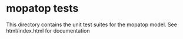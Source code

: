 # mopatop tests
This directory contains the unit test suites for the mopatop model.
See html/index.html for documentation
